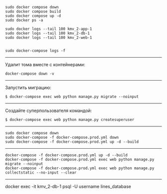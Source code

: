     sudo docker compose down
    sudo docker compose build
    sudo docker compose up -d
    sudo docker ps -a
    
    sudo docker logs --tail 100 kmv_2-app-1
    sudo docker logs --tail 100 kmv_2-db-1
    sudo docker logs --tail 100 kmv_2-web-1

    
    sudo docker-compose logs -f

---
Удалит тома вместе с контейнерами:

    docker-compose down -v
---
Запустить миграцию:

    $ docker-compose exec web python manage.py migrate --noinput
---
Создайте суперпользователя командой:

    $ docker-compose exec web python manage.py createsuperuser 
---
    sudo docker compose down
    sudo docker-compose -f docker-compose.prod.yml down
    sudo docker-compose -f docker-compose.prod.yml up -d --build
---
    docker-compose -f docker-compose.prod.yml up -d --build
    docker-compose -f docker-compose.prod.yml exec web python manage.py migrate --noinput
    docker-compose -f docker-compose.prod.yml exec web python manage.py collectstatic --no-input --clear
---

docker exec -it kmv_2-db-1 psql -U username lines_database 


